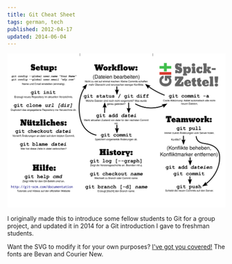 ```yaml
---
title: Git Cheat Sheet
tags: german, tech
published: 2012-04-17
updated: 2014-06-04
---
```


[![Git Cheat Sheet](git-cheat-sheet.png)](git-cheat-sheet.png)

I originally made this to introduce some fellow students to Git for a group project, and updated it in 2014 for a Git introduction I gave to freshman students.

Want the SVG to modify it for your own purposes? [I've got you covered!](git-cheat-sheet.svg) The fonts are Bevan and Courier New.
